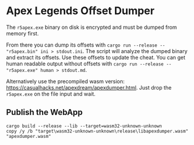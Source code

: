 Apex Legends Offset Dumper
==========================

The `r5apex.exe` binary on disk is encrypted and must be dumped from memory first.

From there you can dump its offsets with `cargo run --release -- "r5apex.bin" ini > stdout.ini`. The script will analyze the dumped binary and extract its offsets. Use these offsets to update the cheat. You can get human readable output without offsets with `cargo run --release -- "r5apex.exe" human > stdout.md`.

Alternatively use the precompiled wasm version: <https://casualhacks.net/apexdream/apexdumper.html>. Just drop the `r5apex.exe` on the file input and wait.

Publish the WebApp
------------------

```
cargo build --release --lib --target=wasm32-unknown-unknown
copy /y /b "target\wasm32-unknown-unknown\release\libapexdumper.wasm" "apexdumper.wasm"
```
